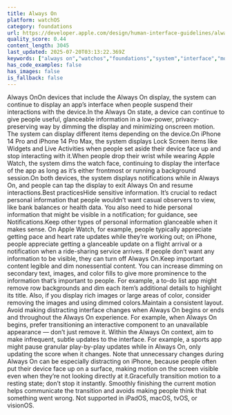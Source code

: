 ```yaml
---
title: Always On
platform: watchOS
category: foundations
url: https://developer.apple.com/design/human-interface-guidelines/always-on
quality_score: 0.44
content_length: 3045
last_updated: 2025-07-20T03:13:22.369Z
keywords: ["always on","watchos","foundations","system","interface","motion","widgets","images","color","layout"]
has_code_examples: false
has_images: false
is_fallback: false
---
```


Always OnOn devices that include the Always On display, the system can continue to display an app’s interface when people suspend their interactions with the device.In the Always On state, a device can continue to give people useful, glanceable information in a low-power, privacy-preserving way by dimming the display and minimizing onscreen motion. The system can display different items depending on the device.On iPhone 14 Pro and iPhone 14 Pro Max, the system displays Lock Screen items like Widgets and Live Activities when people set aside their device face up and stop interacting with it.When people drop their wrist while wearing Apple Watch, the system dims the watch face, continuing to display the interface of the app as long as it’s either frontmost or running a background session.On both devices, the system displays notifications while in Always On, and people can tap the display to exit Always On and resume interactions.Best practicesHide sensitive information. It’s crucial to redact personal information that people wouldn’t want casual observers to view, like bank balances or health data. You also need to hide personal information that might be visible in a notification; for guidance, see Notifications.Keep other types of personal information glanceable when it makes sense. On Apple Watch, for example, people typically appreciate getting pace and heart rate updates while they’re working out; on iPhone, people appreciate getting a glanceable update on a flight arrival or a notification when a ride-sharing service arrives. If people don’t want any information to be visible, they can turn off Always On.Keep important content legible and dim nonessential content. You can increase dimming on secondary text, images, and color fills to give more prominence to the information that’s important to people. For example, a to-do list app might remove row backgrounds and dim each item’s additional details to highlight its title. Also, if you display rich images or large areas of color, consider removing the images and using dimmed colors.Maintain a consistent layout. Avoid making distracting interface changes when Always On begins or ends and throughout the Always On experience. For example, when Always On begins, prefer transitioning an interactive component to an unavailable appearance — don’t just remove it. Within the Always On context, aim to make infrequent, subtle updates to the interface. For example, a sports app might pause granular play-by-play updates while in Always On, only updating the score when it changes. Note that unnecessary changes during Always On can be especially distracting on iPhone, because people often put their device face up on a surface, making motion on the screen visible even when they’re not looking directly at it.Gracefully transition motion to a resting state; don’t stop it instantly. Smoothly finishing the current motion helps communicate the transition and avoids making people think that something went wrong. Not supported in iPadOS, macOS, tvOS, or visionOS.